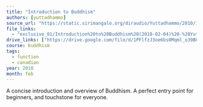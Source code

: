 ```yaml
---
title: "Introduction to Buddhism"
authors: [yuttadhammo]
source_url: "https://static.sirimangalo.org/diraudio/Yuttadhammo/2010/100204_IntroBuddhism.mp3"
file_links:
  - "exclusive_01/Introduction%20to%20Buddhism%20(2010-02-04)%20-%20Yuttadhammo.mp3"
drive_links: ["https://drive.google.com/file/d/1PFlfzJ3oe6bs0Mqml_o39BQIM3YbFHOS/view?usp=drivesdk"]
course: buddhism
tags:
  - function
  - canadian
year: 2010
month: feb
---
```


A concise introduction and overview of Buddhism. A perfect entry point for beginners, and touchstone for everyone.
